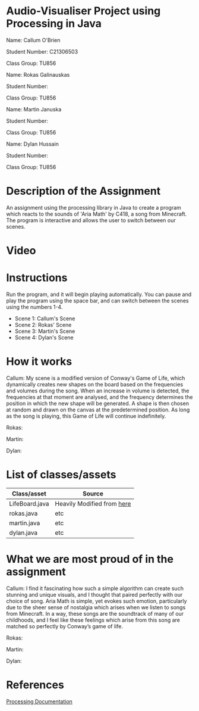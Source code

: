 # Audio-Visualiser Project using Processing in Java

Name: Callum O'Brien

Student Number: C21306503

Class Group: TU856

Name: Rokas Galinauskas

Student Number: 

Class Group: TU856

Name: Martin Januska

Student Number: 

Class Group: TU856

Name: Dylan Hussain

Student Number: 

Class Group: TU856

# Description of the Assignment
An assignment using the processing library in Java to create a program which reacts to the sounds of 'Aria Math' by C418, a song from Minecraft.
The program is interactive and allows the user to switch between our scenes.

# Video

# Instructions
Run the program, and it will begin playing automatically. You can pause and play the program using the space bar, and can switch between the scenes using the numbers 1-4.
- Scene 1: Callum's Scene
- Scene 2: Rokas' Scene
- Scene 3: Martin's Scene
- Scene 4: Dylan's Scene

# How it works

Callum: My scene is a modified version of Conway's Game of Life, which dynamically creates new shapes on the board based on the frequencies and volumes during the song.
When an increase in volume is detected, the frequencies at that moment are analysed, and the frequency determines the position in which the new shape will be generated. 
A shape is then chosen at random and drawn on the canvas at the predetermined position. As long as the song is playing, this Game of Life will continue indefinitely.

Rokas:

Martin:

Dylan:

# List of classes/assets 
| Class/asset | Source |
|-----------|-----------|
| LifeBoard.java | Heavily Modified from [here](https://github.com/skooter500/OOP-2023/tree/game_of_life_fixed) |
| rokas.java | etc |
| martin.java | etc |
| dylan.java | etc |

# What we are most proud of in the assignment

Callum: I find it fascinating how such a simple algorithm can create such stunning and unique visuals, and I thought that paired perfectly with our choice of song. Aria Math is simple, yet evokes such emotion, particularly due to the sheer sense of nostalgia which arises when we listen to songs from Minecraft. In a way, these songs are the soundtrack of many of our childhoods, and I feel like these feelings which arise from this song are matched so perfectly by Conway’s game of life.

Rokas:

Martin: 

Dylan: 

# References
[Processing Documentation](https://processing.org/reference/)